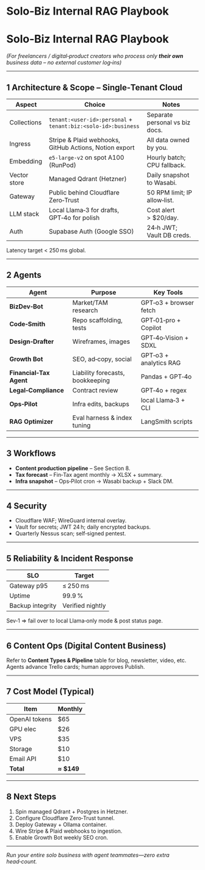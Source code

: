 # Solo‑Biz Internal RAG Playbook

# Solo‑Biz Internal RAG Playbook

*(For freelancers / digital‑product creators who process only **their own** business data – no external customer log‑ins)*

---

## 1 Architecture & Scope – Single‑Tenant Cloud

| Aspect | Choice | Notes |
| --- | --- | --- |
| Collections | `tenant:<user‑id>:personal` + `tenant:biz:<solo‑id>:business` | Separate personal vs biz docs. |
| Ingress | Stripe & Plaid webhooks, GitHub Actions, Notion export | All data owned by you. |
| Embedding | `e5‑large‑v2` on spot A100 (RunPod) | Hourly batch; CPU fallback. |
| Vector store | Managed Qdrant (Hetzner) | Daily snapshot to Wasabi. |
| Gateway | Public behind Cloudflare Zero‑Trust | 50 RPM limit; IP allow‑list. |
| LLM stack | Local Llama‑3 for drafts, GPT‑4o for polish | Cost alert > $20/day. |
| Auth | Supabase Auth (Google SSO) | 24‑h JWT; Vault DB creds. |

Latency target < 250 ms global.

---

## 2 Agents

| Agent | Purpose | Key Tools |
| --- | --- | --- |
| **BizDev‑Bot** | Market/TAM research | GPT‑o3 + browser fetch |
| **Code‑Smith** | Repo scaffolding, tests | GPT‑01‑pro + Copilot |
| **Design‑Drafter** | Wireframes, images | GPT‑4o‑Vision + SDXL |
| **Growth Bot** | SEO, ad‑copy, social | GPT‑o3 + analytics RAG |
| **Financial‑Tax Agent** | Liability forecasts, bookkeeping | Pandas + GPT‑4o |
| **Legal‑Compliance** | Contract review | GPT‑4o + regex |
| **Ops‑Pilot** | Infra edits, backups | local Llama‑3 + CLI |
| **RAG Optimizer** | Eval harness & index tuning | LangSmith scripts |

---

## 3 Workflows

- **Content production pipeline** – See Section 8.
- **Tax forecast** – Fin‑Tax agent monthly → XLSX + summary.
- **Infra snapshot** – Ops‑Pilot cron → Wasabi backup + Slack DM.

---

## 4 Security

- Cloudflare WAF; WireGuard internal overlay.
- Vault for secrets; JWT 24 h; daily encrypted backups.
- Quarterly Nessus scan; self‑signed pentest.

---

## 5 Reliability & Incident Response

| SLO | Target |
| --- | --- |
| Gateway p95 | ≤ 250 ms |
| Uptime | 99.9 % |
| Backup integrity | Verified nightly |

Sev‑1 ⇒ fail over to local Llama‑only mode & post status page.

---

## 6 Content Ops (Digital Content Business)

Refer to **Content Types & Pipeline** table for blog, newsletter, video, etc. Agents advance Trello cards; human approves Publish.

---

## 7 Cost Model (Typical)

| Item | Monthly |
| --- | --- |
| OpenAI tokens | $65 |
| GPU elec | $26 |
| VPS | $35 |
| Storage | $10 |
| Email API | $10 |
| **Total** | **≈ $149** |

---

## 8 Next Steps

1. Spin managed Qdrant + Postgres in Hetzner.
2. Configure Cloudflare Zero‑Trust tunnel.
3. Deploy Gateway + Ollama container.
4. Wire Stripe & Plaid webhooks to ingestion.
5. Enable Growth Bot weekly SEO cron.

---

*Run your entire solo business with agent teammates—zero extra head‑count.*
